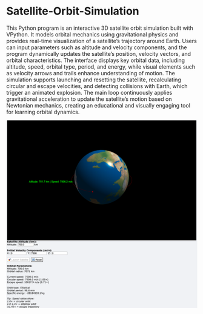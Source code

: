 # Satellite-Orbit-Simulation
This Python program is an interactive 3D satellite orbit simulation built with VPython. It models orbital mechanics using gravitational physics and provides real-time visualization of a satellite’s trajectory around Earth. Users can input parameters such as altitude and velocity components, and the program dynamically updates the satellite’s position, velocity vectors, and orbital characteristics. The interface displays key orbital data, including altitude, speed, orbital type, period, and energy, while visual elements such as velocity arrows and trails enhance understanding of motion. The simulation supports launching and resetting the satellite, recalculating circular and escape velocities, and detecting collisions with Earth, which trigger an animated explosion. The main loop continuously applies gravitational acceleration to update the satellite’s motion based on Newtonian mechanics, creating an educational and visually engaging tool for learning orbital dynamics.


![Orbit Simulation](images/OrbitSimulation.png)